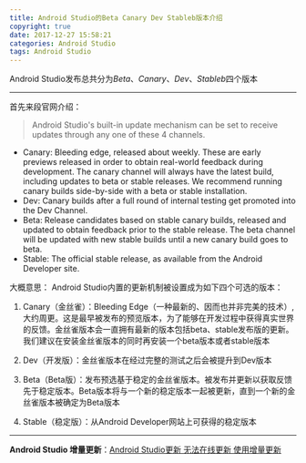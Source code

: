 ```yaml
---
title: Android Studio的Beta Canary Dev Stableb版本介绍
copyright: true
date: 2017-12-27 15:58:21
categories: Android Studio
tags: Android Studio
---
```

Android Studio发布总共分为*Beta*、*Canary*、*Dev*、*Stableb*四个版本
***
首先来段官网介绍：

> Android Studio's built-in update mechanism can be set to receive updates through any one of these 4 channels.
  *  Canary: Bleeding edge, released about weekly. These are early previews released in order to obtain real-world feedback during development. The canary channel will always have the latest build, including updates to beta or stable releases. We recommend running canary builds side-by-side with a beta or stable installation.
  * Dev: Canary builds after a full round of internal testing get promoted into the Dev Channel.
  * Beta: Release candidates based on stable canary builds, released and updated to obtain feedback prior to the stable release. The beta channel will be updated with new stable builds until a new canary build goes to beta.
  * Stable: The official stable release, as available from the Android Developer site.

大概意思：
Android Studio内置的更新机制被设置成为如下四个可选的版本：
1. Canary（金丝雀）：Bleeding Edge（一种最新的、因而也并非完美的技术）,大约周更。这是最早被发布的预览版本，为了能够在开发过程中获得真实世界的反馈。金丝雀版本会一直拥有最新的版本包括beta、stable发布版的更新。我们建议在安装金丝雀版本的同时再安装一个beta版本或者stable版本

2. Dev（开发版）：金丝雀版本在经过完整的测试之后会被提升到Dev版本

3. Beta（Beta版）：发布预选基于稳定的金丝雀版本。被发布并更新以获取反馈先于稳定版本。Beta版本将与一个新的稳定版本一起被更新，直到一个新的金丝雀版本被确定为Beta版本

4. Stable（稳定版）：从Android Developer网站上可获得的稳定版本

---
__Android Studio 增量更新__：[Android Studio更新 无法在线更新 使用增量更新](http://www.jianshu.com/p/f9e5e1369ad6)